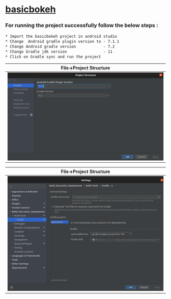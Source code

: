 # <a href="https://github.com/google/basicbokeh" target="_blank">basicbokeh</a>
### For running the project successfully follow the below steps :
    * Import the basicbokeh project in android studio
    * Change  Android gradle plugin version to - 7.1.1
    * Change Android gradle version            - 7.2
    * Change Gradle jdk version                - 11
    * Click on Gradle sync and run the project
|   File->Project Structure  | 
|------------|
| ![hnet1](https://raw.githubusercontent.com/anurag1619/solutionImages/main/images/Screenshot%20from%202022-03-10%2016-24-59.png)    |

|   File->Project Structure  | 
|------------|
| ![hnet1](https://raw.githubusercontent.com/anurag1619/solutionImages/main/images/Screenshot%20from%202022-03-10%2016-30-42.png)    |
